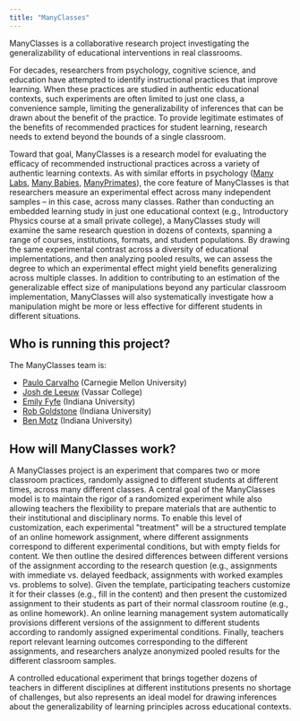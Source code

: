 ```yaml
---
title: "ManyClasses"
---
```


ManyClasses is a collaborative research project investigating the generalizability of educational interventions in real classrooms.

For decades, researchers from psychology, cognitive science, and education have attempted to identify instructional practices that improve learning.  When these practices are studied in authentic educational contexts, such experiments are often limited to just one class, a convenience sample, limiting the generalizability of inferences that can be drawn about the benefit of the practice.  To provide legitimate estimates of the benefits of recommended practices for student learning, research needs to extend beyond the bounds of a single classroom.

Toward that goal, ManyClasses is a research model for evaluating the efficacy of recommended instructional practices across a variety of authentic learning contexts. As with similar efforts in psychology ([Many Labs](https://osf.io/89vqh/), [Many Babies](https://manybabies.github.io/), [ManyPrimates](https://manyprimates.github.io/)), the core feature of ManyClasses is that researchers measure an experimental effect across many independent samples – in this case, across many classes. Rather than conducting an embedded learning study in just one educational context (e.g., Introductory Physics course at a small private college), a ManyClasses study will examine the same research question in dozens of contexts, spanning a range of courses, institutions, formats, and student populations. By drawing the same experimental contrast across a diversity of educational implementations, and then analyzing pooled results, we can assess the degree to which an experimental effect might yield benefits generalizing across multiple classes. In addition to contributing to an estimation of the generalizable effect size of manipulations beyond any particular classroom implementation, ManyClasses will also systematically investigate how a manipulation might be more or less effective for different students in different situations.

## Who is running this project?

The ManyClasses team is:
* [Paulo Carvalho](https://sites.google.com/view/paulocarvalho) (Carnegie Mellon University)
* [Josh de Leeuw](https://www.vassar.edu/faculty/jdeleeuw/) (Vassar College)
* [Emily Fyfe](https://psych.indiana.edu/directory/faculty/fyfe-emily.html) (Indiana University)
* [Rob Goldstone](https://psych.indiana.edu/directory/faculty/goldstone-robert.html) (Indiana University)
* [Ben Motz](http://www.indiana.edu/~motzweb/) (Indiana University)

## How will ManyClasses work?

A ManyClasses project is an experiment that compares two or more classroom practices, randomly assigned to different students at different times, across many different classes.  A central goal of the ManyClasses model is to maintain the rigor of a randomized experiment while also allowing teachers the flexibility to prepare materials that are authentic to their institutional and disciplinary norms.  To enable this level of customization, each experimental "treatment" will be a structured template of an online homework assignment, where different assignments correspond to different experimental conditions, but with empty fields for content.  We then outline the desired differences between different versions of the assignment according to the research question (e.g., assignments with immediate vs. delayed feedback, assignments with worked examples vs. problems to solve). Given the template, participating teachers customize it for their classes (e.g., fill in the content) and then present the customized assignment to their students as part of their normal classroom routine (e.g., as online homework).  An online learning management system automatically provisions different versions of the assignment to different students according to randomly assigned experimental conditions.  Finally, teachers report relevant learning outcomes corresponding to the different assignments, and researchers analyze anonymized pooled results for the different classroom samples.

A controlled educational experiment that brings together dozens of teachers in different disciplines at different institutions presents no shortage of challenges, but also represents an ideal model for drawing inferences about the generalizability of learning principles across educational contexts.
